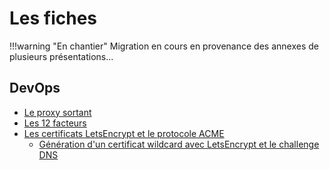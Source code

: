 # Les fiches

!!!warning "En chantier"
    Migration en cours en provenance des annexes de plusieurs présentations...

## DevOps

* [Le proxy sortant](proxy-sortant/index.md)
* [Les 12 facteurs](12-facteurs/index.md)
* [Les certificats LetsEncrypt et le protocole ACME](letsencrypt-acme/index.md)
    * [Génération d'un certificat wildcard avec LetsEncrypt et le challenge DNS](letsencrypt-acme/wildcard.md)
